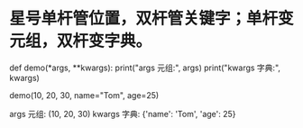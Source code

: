 # 星号单杆管位置，双杆管关键字；单杆变元组，双杆变字典。
def demo(*args, **kwargs):
    print("args 元组:", args)
    print("kwargs 字典:", kwargs)

demo(10, 20, 30, name="Tom", age=25)

args 元组: (10, 20, 30)
kwargs 字典: {'name': 'Tom', 'age': 25}
